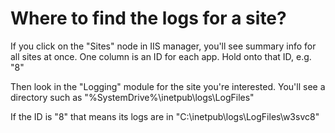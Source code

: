 ﻿# Where to find the logs for a site?

If you click on the "Sites" node in IIS manager, you'll see summary info for all sites at once. One column is an ID for each app. Hold onto that ID, e.g. "8"

Then look in the "Logging" module for the site you're interested. You'll see a directory such as "%SystemDrive%\inetpub\logs\LogFiles"

If the ID is "8" that means its logs are in "C:\inetpub\logs\LogFiles\w3svc8"
